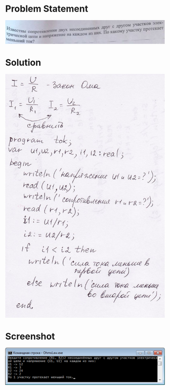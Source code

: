 # Problem Statement

![По какому участку протекает меньший ток?](problem-statement.jpg)

# Solution

![Pascal](solution.jpg)

# Screenshot

![OhmsLaw.exe](screenshot.png)
